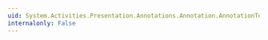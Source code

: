 ```yaml
---
uid: System.Activities.Presentation.Annotations.Annotation.AnnotationTextProperty
internalonly: False
---
```

